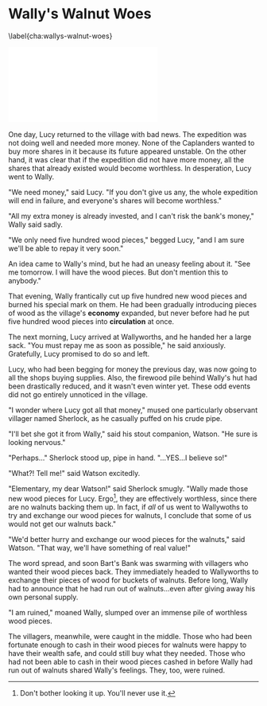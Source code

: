 # Wally's Walnut Woes
\label{cha:wallys-walnut-woes}

![Sherlock Examines a Wood Piece](images/illustrations/sherlock-and-wood-piece.pdf)

One day, Lucy returned to the village with bad news. The expedition was not doing well and needed more money. None of the Caplanders wanted to buy more shares in it because its future appeared unstable. On the other hand, it was clear that if the expedition did not have more money, all the shares that already existed would become worthless. In desperation, Lucy went to Wally.

"We need money," said Lucy. "If you don't give us any, the whole expedition will end in failure, and everyone's shares will become worthless."

"All my extra money is already invested, and I can't risk the bank's money," Wally said sadly.

"We only need five hundred wood pieces," begged Lucy, "and I am sure we'll be able to repay it very soon."

An idea came to Wally's mind, but he had an uneasy feeling about it. "See me tomorrow. I will have the wood pieces. But don't mention this to anybody."

That evening, Wally frantically cut up five hundred new wood pieces and burned his special mark on them. He had been gradually introducing pieces of wood as the village's **economy** expanded, but never before had he put five hundred wood pieces into **circulation** at once.

The next morning, Lucy arrived at Wallyworths, and he handed her a large sack. "You must repay me as soon as possible," he said anxiously. Gratefully, Lucy promised to do so and left.

Lucy, who had been begging for money the previous day, was now going to all the shops buying supplies. Also, the firewood pile behind Wally's hut had been drastically reduced, and it wasn't even winter yet. These odd events did not go entirely unnoticed in the village.

"I wonder where Lucy got all that money," mused one particularly observant villager named Sherlock, as he casually puffed on his crude pipe.

"I'll bet she got it from Wally," said his stout companion, Watson. "He sure is looking nervous."

"Perhaps..." Sherlock stood up, pipe in hand. "...YES...I believe so!"

"What?! Tell me!" said Watson excitedly.

"Elementary, my dear Watson!" said Sherlock smugly. "Wally made those new wood pieces for Lucy. Ergo[^ergo], they are effectively worthless, since there are no walnuts backing them up. In fact, if *all* of us went to Wallywoths to try and exchange our wood pieces for walnuts, I conclude that some of us would not get our walnuts back."

"We'd better hurry and exchange our wood pieces for the walnuts," said Watson. "That way, we'll have something of real value!"

The word spread, and soon Bart's Bank was swarming with villagers who wanted their wood pieces back. They immediately headed to Wallyworths to exchange their pieces of wood for buckets of walnuts. Before long, Wally had to announce that he had run out of walnuts...even after giving away his own personal supply.

"I am ruined," moaned Wally, slumped over an immense pile of worthless wood pieces.

The villagers, meanwhile, were caught in the middle. Those who had been fortunate enough to cash in their wood pieces for walnuts were happy to have their wealth safe, and could still buy what they needed. Those who had not been able to cash in their wood pieces cashed in before Wally had run out of walnuts shared Wally's feelings. They, too, were ruined.

[^ergo]: Don't bother looking it up.  You'll never use it.